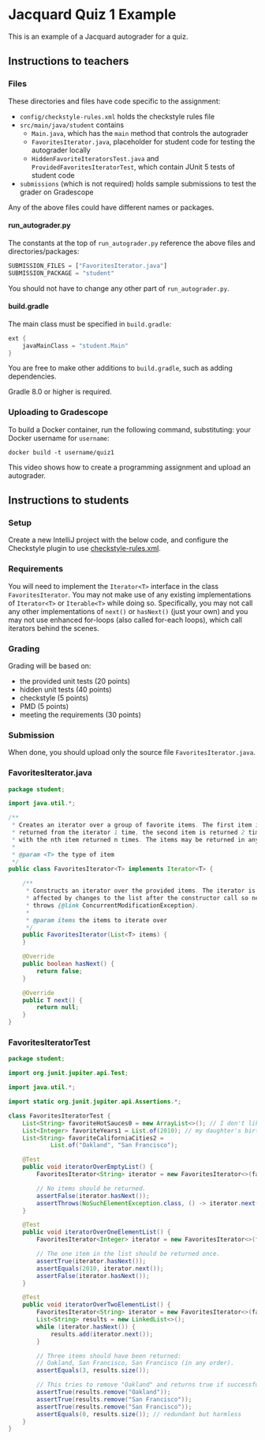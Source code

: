 # Jacquard Quiz 1 Example

This is an example of a Jacquard autograder for a quiz.

## Instructions to teachers

### Files

These directories and files have code specific to the assignment:

* `config/checkstyle-rules.xml` holds the checkstyle rules file
* `src/main/java/student` contains
    * `Main.java`, which has the `main` method that controls the autograder
    * `FavoritesIterator.java`, placeholder for student code for testing
      the autograder locally
    * `HiddenFavoriteIteratorsTest.java` and `ProvidedFavoritesIteratorTest`,
      which
      contain JUnit 5 tests of student code
* `submissions` (which is not required) holds sample submissions to test
  the grader on Gradescope

Any of the above files could have different names or packages.

#### run_autograder.py

The constants at the top of `run_autograder.py` reference the above
files and directories/packages:

```python
SUBMISSION_FILES = ["FavoritesIterator.java"]
SUBMISSION_PACKAGE = "student"
```
You should not have to change any other part of `run_autograder.py`.

#### build.gradle

The main class must be specified in `build.gradle`:

```groovy
ext {
    javaMainClass = "student.Main"
}
```
You are free to make other additions to `build.gradle`, such
as adding dependencies.

Gradle 8.0 or higher is required.

### Uploading to Gradescope

To build a Docker container, run the following command, substituting:
your Docker username for `username`:

```
docker build -t username/quiz1
```

This video shows how to create a programming assignment and upload an autograder.

## Instructions to students

### Setup

Create a new IntelliJ project with the below code,
and configure the Checkstyle plugin to use
[checkstyle-rules.xml](config/checkstyle-rules.xml).

### Requirements

You will need to implement the `Iterator<T>` interface 
in the class `FavoritesIterator`.
You may not make use of any existing implementations of
`Iterator<T>` or `Iterable<T>` while doing so. Specifically,
you may not call any other implementations of `next()` or
`hasNext()` (just your own) and you may not use enhanced
for-loops (also called for-each loops), which call iterators
behind the scenes.

### Grading

Grading will be based on:

* the provided unit tests (20 points)
* hidden unit tests (40 points)
* checkstyle (5 points)
* PMD (5 points)
* meeting the requirements (30 points)

### Submission

When done, you should upload only the source file
`FavoritesIterator.java`.

### FavoritesIterator.java

```java
package student;

import java.util.*;

/**
 * Creates an iterator over a group of favorite items. The first item is
 * returned from the iterator 1 time, the second item is returned 2 times, etc.
 * with the nth item returned n times. The items may be returned in any order.
 *
 * @param <T> the type of item
 */
public class FavoritesIterator<T> implements Iterator<T> {

    /**
     * Constructs an iterator over the provided items. The iterator is not
     * affected by changes to the list after the constructor call so never
     * throws {@link ConcurrentModificationException}.
     *
     * @param items the items to iterate over
     */
    public FavoritesIterator(List<T> items) {
    }

    @Override
    public boolean hasNext() {
        return false;
    }

    @Override
    public T next() {
        return null;
    }
}
```

### FavoritesIteratorTest

```java
package student;

import org.junit.jupiter.api.Test;

import java.util.*;

import static org.junit.jupiter.api.Assertions.*;

class FavoritesIteratorTest {
    List<String> favoriteHotSauces0 = new ArrayList<>(); // I don't like hot sauce.
    List<Integer> favoriteYears1 = List.of(2010); // my daughter's birth
    List<String> favoriteCaliforniaCities2 =
            List.of("Oakland", "San Francisco");

    @Test
    public void iteratorOverEmptyList() {
        FavoritesIterator<String> iterator = new FavoritesIterator<>(favoriteHotSauces0);

        // No items should be returned.
        assertFalse(iterator.hasNext());
        assertThrows(NoSuchElementException.class, () -> iterator.next());
    }

    @Test
    public void iteratorOverOneElementList() {
        FavoritesIterator<Integer> iterator = new FavoritesIterator<>(favoriteYears1);

        // The one item in the list should be returned once.
        assertTrue(iterator.hasNext());
        assertEquals(2010, iterator.next());
        assertFalse(iterator.hasNext());
    }

    @Test
    public void iteratorOverTwoElementList() {
        FavoritesIterator<String> iterator = new FavoritesIterator<>(favoriteCaliforniaCities2);
        List<String> results = new LinkedList<>();
        while (iterator.hasNext()) {
            results.add(iterator.next());
        }

        // Three items should have been returned:
        // Oakland, San Francisco, San Francisco (in any order).
        assertEquals(3, results.size());

        // This tries to remove "Oakland" and returns true if successful.
        assertTrue(results.remove("Oakland"));
        assertTrue(results.remove("San Francisco"));
        assertTrue(results.remove("San Francisco"));
        assertEquals(0, results.size()); // redundant but harmless
    }
}
```
